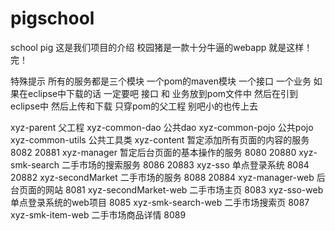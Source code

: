 # pigschool
school pig
这是我们项目的介绍
校园猪是一款十分牛逼的webapp
就是这样！完！

特殊提示
所有的服务都是三个模块  一个pom的maven模块  一个接口 一个业务
如果在eclipse中下载的话   一定要吧 接口 和 业务放到pom文件中
然后在引到eclipse中
然后上传和下载  只穿pom的父工程 别吧小的也传上去  

xyz-parent 父工程
xyz-common-dao 公共dao
xyz-common-pojo 公共pojo
xyz-common-utils 公共工具类
xyz-content 暂定添加所有页面的内容的服务 8082 20881
xyz-manager 暂定后台页面的基本操作的服务 8080 20880
xyz-smk-search 二手市场的搜索服务 8086 20883
xyz-sso 单点登录系统 8084 20882
xyz-secondMarket 二手市场的服务 8088 20884
xyz-manager-web 后台页面的网站 8081
xyz-secondMarket-web 二手市场主页 8083
xyz-sso-web 单点登录系统的web项目 8085
xyz-smk-search-web 二手市场搜索页 8087
xyz-smk-item-web 二手市场商品详情 8089
